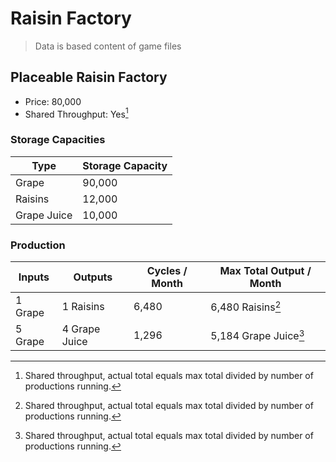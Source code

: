 # Raisin Factory

> Data is based content of game files

## Placeable Raisin Factory
- Price: 80,000
- Shared Throughput: Yes[^1]

### Storage Capacities

| Type | Storage Capacity |
|---|---|
|Grape|90,000|
|Raisins|12,000|
|Grape Juice|10,000|

### Production

| Inputs | Outputs | Cycles / Month | Max Total Output / Month |
|---|---|---|---|
| 1 Grape | 1 Raisins | 6,480 | 6,480 Raisins[^1] |
| 5 Grape | 4 Grape Juice | 1,296 | 5,184 Grape Juice[^1] |

[^1]: Shared throughput, actual total equals max total divided by number of productions running.